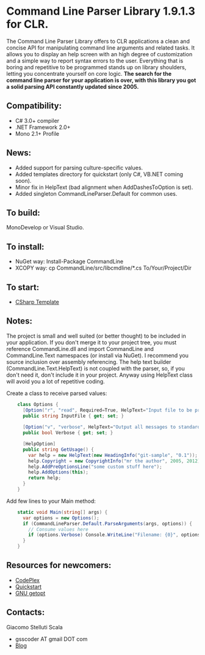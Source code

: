 Command Line Parser Library 1.9.1.3 for CLR.
===
The Command Line Parser Library offers to CLR applications a clean and concise API for manipulating command line arguments and related tasks.
It allows you to display an help screen with an high degree of customization and a simple way to report syntax errors to the user.
Everything that is boring and repetitive to be programmed stands up on library shoulders, letting you concentrate yourself on core logic.
__The search for the command line parser for your application is over, with this library you got a solid parsing API constantly updated since 2005.__

Compatibility:
---
  - C# 3.0+ compiler
  - .NET Framework 2.0+
  - Mono 2.1+ Profile

News:
---
  - Added support for parsing culture-specific values.
  - Added templates directory for quickstart (only C#, VB.NET coming soon).
  - Minor fix in HelpText (bad alignment when AddDashesToOption is set).
  - Added singleton CommandLineParser.Default for common uses.

To build:
---
MonoDevelop or Visual Studio.

To install:
---
  - NuGet way: Install-Package CommandLine
  - XCOPY way: cp CommandLine/src/libcmdline/*.cs To/Your/Project/Dir

To start:
---
  - [CSharp Template](https://github.com/gsscoder/commandline/blob/master/src/templates/CSharpTemplate/Program.cs)

Notes:
---
The project is small and well suited (or better thought) to be included in your application. If you don't merge it to your project tree, you must reference CommandLine.dll and import CommandLine and CommandLine.Text namespaces (or install via NuGet).
I recommend you source inclusion over assembly referencing.
The help text builder (CommandLine.Text.HelpText) is not coupled with the parser, so, if you don't need it, don't include it in your project.
Anyway using HelpText class will avoid you a lot of repetitive coding.

Create a class to receive parsed values:

```csharp
    class Options {
      [Option("r", "read", Required=True, HelpText="Input file to be processed.")]
      public string InputFile { get; set; }
    
      [Option("v", "verbose", HelpText="Output all messages to standard output.")]
      public bool Verbose { get; set; }

      [HelpOption]
      public string GetUsage() {
        var help = new HelpText(new HeadingInfo("git-sample", "0.1"));
        help.Copyright = new CopyrightInfo("mr the author", 2005, 2012);
        help.AddPreOptionsLine("some custom stuff here");
        help.AddOptions(this);
        return help;
      }
    }
```

Add few lines to your Main method:

```csharp
    static void Main(string[] args) {
      var options = new Options();
      if (CommandLineParser.Default.ParseArguments(args, options)) {
        // Consume values here
        if (options.Verbose) Console.WriteLine("Filename: {0}", options.InputFile);
      }
    }
```

Resources for newcomers:
---
  - [CodePlex](http://commandline.codeplex.com)
  - [Quickstart](http://commandline.codeplex.com/wikipage?title=Quickstart&referringTitle=Documentation)
  - [GNU getopt](http://www.gnu.org/software/libc/manual/html_node/Getopt.html)

Contacts:
---
Giacomo Stelluti Scala
  - gsscoder AT gmail DOT com
  - [Blog](http://gsscoder.blogspot.it)